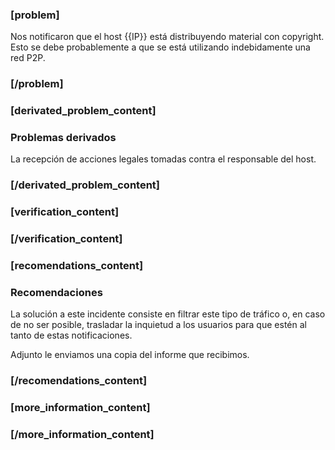 ### [problem]

Nos notificaron que el host {{IP}} está distribuyendo material con copyright. Esto se debe probablemente a que se está utilizando indebidamente una red P2P.

### [/problem]

### [derivated_problem_content]
### Problemas derivados

La recepción de acciones legales tomadas contra el responsable del host.

### [/derivated_problem_content]


### [verification_content]
### [/verification_content]

### [recomendations_content]
### Recomendaciones

La solución a este incidente consiste en filtrar este tipo de tráfico o, en caso de no ser posible, trasladar la inquietud a los usuarios para que estén al tanto de estas notificaciones.

Adjunto le enviamos una copia del informe que recibimos.

### [/recomendations_content]

### [more_information_content]
### [/more_information_content]
